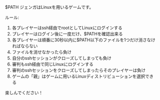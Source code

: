 $PATH ジェンガはLinuxを用いるゲームです。

ルール:

1. 各プレイヤーはssh経由でrootとしてLinuxにログインする
2. プレイヤーはログイン後に一度だけ、$PATHを確認出来る
3. 各プレイヤーは順番に30秒以内に$PATH以下のファイルを1つだけ消さなければならない
4. ファイルを消せなかったら負け
5. 自分のsshセッションがクローズしてしまっても負け
6. 審判もssh経由で同じLinuxにログインする
7. 審判のsshセッションをクローズしてしまったらそのプレイヤーは負け
8. ゲームの「親」はゲームに用いるLinuxディストリビューションを選択できる

楽しんでください！
